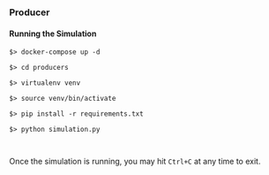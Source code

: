 ### Producer 

#### Running the Simulation

```commandline
$> docker-compose up -d

$> cd producers

$> virtualenv venv

$> source venv/bin/activate

$> pip install -r requirements.txt

$> python simulation.py



```

Once the simulation is running, you may hit `Ctrl+C` at any time to exit.